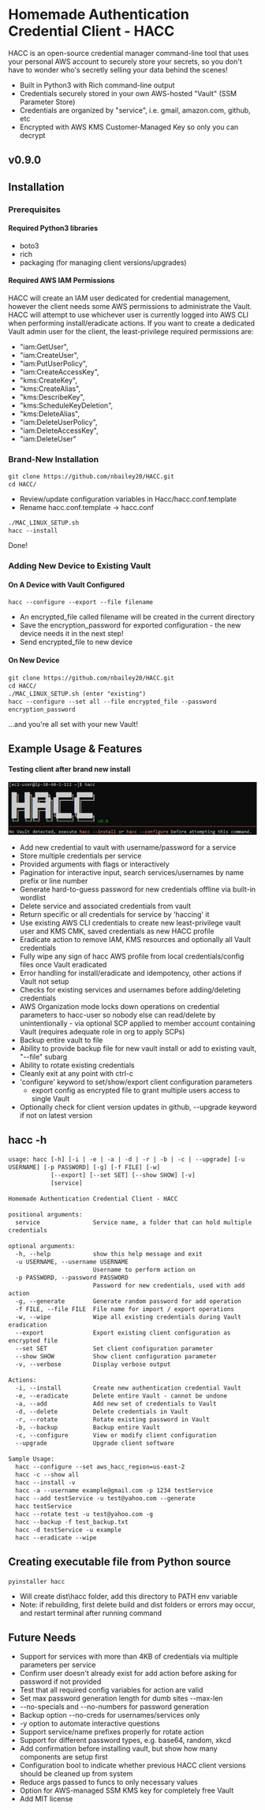 # Homemade Authentication Credential Client - HACC

HACC is an open-source credential manager command-line tool that uses your personal AWS account to securely store your secrets, so you don't have to wonder who's secretly selling your data behind the scenes!

* Built in Python3 with Rich command-line output
* Credentials securely stored in your own AWS-hosted "Vault" (SSM Parameter Store)
* Credentials are organized by "service", i.e. gmail, amazon.com, github, etc
* Encrypted with AWS KMS Customer-Managed Key so only you can decrypt

## v0.9.0

## Installation

### Prerequisites
#### Required Python3 libraries
* boto3
* rich
* packaging (for managing client versions/upgrades)

#### Required AWS IAM Permissions
HACC will create an IAM user dedicated for credential management, however the client needs some AWS permissions to administrate the Vault. HACC will attempt to use whichever user is currently logged into AWS CLI when performing install/eradicate actions. If you want to create a dedicated Vault admin user for the client, the least-privilege required permissions are:

* "iam:GetUser",
* "iam:CreateUser",
* "iam:PutUserPolicy",
* "iam:CreateAccessKey",
* "kms:CreateKey",
* "kms:CreateAlias",
* "kms:DescribeKey",
* "kms:ScheduleKeyDeletion",
* "kms:DeleteAlias",
* "iam:DeleteUserPolicy",
* "iam:DeleteAccessKey",
* "iam:DeleteUser"

### Brand-New Installation
```
git clone https://github.com/nbailey20/HACC.git
cd HACC/
```
* Review/update configuration variables in Hacc/hacc.conf.template
* Rename hacc.conf.template -> hacc.conf
```
./MAC_LINUX_SETUP.sh
hacc --install
```
Done!

### Adding New Device to Existing Vault

#### On A Device with Vault Configured
```
hacc --configure --export --file filename
```
* An encrypted_file called filename will be created in the current directory
* Save the encryption_password for exported configuration - the new device needs it in the next step!
* Send encrypted_file to new device

#### On New Device
```
git clone https://github.com/nbailey20/HACC.git
cd HACC/
./MAC_LINUX_SETUP.sh (enter "existing")
hacc --configure --set all --file encrypted_file --password encryption_password
```

...and you're all set with your new Vault!



## Example Usage & Features

#### Testing client after brand new install
![No Vault detected](/usage_pics/brand_new_install.jpg?raw=true)


* Add new credential to vault with username/password for a service
* Store multiple credentials per service
* Provided arguments with flags or interactively
* Pagination for interactive input, search services/usernames by name prefix or line number
* Generate hard-to-guess password for new credentials offline via built-in wordlist
* Delete service and associated credentials from vault
* Return specific or all credentials for service by 'haccing' it
* Use existing AWS CLI credentials to create new least-privilege vault user and KMS CMK, saved credentials as new HACC profile
* Eradicate action to remove IAM, KMS resources and optionally all Vault credentials
* Fully wipe any sign of hacc AWS profile from local credentials/config files once Vault eradicated
* Error handling for install/eradicate and idempotency, other actions if Vault not setup
* Checks for existing services and usernames before adding/deleting credentials
* AWS Organization mode locks down operations on credential parameters to hacc-user so nobody else can read/delete by unintentionally - via optional SCP applied to member account containing Vault (requires adequate role in org to apply SCPs)
* Backup entire vault to file
* Ability to provide backup file for new vault install or add to existing vault, "--file" subarg
* Ability to rotate existing credentials
* Cleanly exit at any point with ctrl-c
* 'configure' keyword to set/show/export client configuration parameters
    * export config as encrypted file to grant multiple users access to single Vault
* Optionally check for client version updates in github, --upgrade keyword if not on latest version


## hacc -h
```
usage: hacc [-h] [-i | -e | -a | -d | -r | -b | -c | --upgrade] [-u USERNAME] [-p PASSWORD] [-g] [-f FILE] [-w]
            [--export] [--set SET] [--show SHOW] [-v]
            [service]

Homemade Authentication Credential Client - HACC

positional arguments:
  service               Service name, a folder that can hold multiple credentials

optional arguments:
  -h, --help            show this help message and exit
  -u USERNAME, --username USERNAME
                        Username to perform action on
  -p PASSWORD, --password PASSWORD
                        Password for new credentials, used with add action
  -g, --generate        Generate random password for add operation
  -f FILE, --file FILE  File name for import / export operations
  -w, --wipe            Wipe all existing credentials during Vault eradication
  --export              Export existing client configuration as encrypted file
  --set SET             Set client configuration parameter
  --show SHOW           Show client configuration parameter
  -v, --verbose         Display verbose output

Actions:
  -i, --install         Create new authentication credential Vault
  -e, --eradicate       Delete entire Vault - cannot be undone
  -a, --add             Add new set of credentials to Vault
  -d, --delete          Delete credentials in Vault
  -r, --rotate          Rotate existing password in Vault
  -b, --backup          Backup entire Vault
  -c, --configure       View or modify client configuration
  --upgrade             Upgrade client software

Sample Usage:
  hacc --configure --set aws_hacc_region=us-east-2
  hacc -c --show all
  hacc --install -v
  hacc -a --username example@gmail.com -p 1234 testService
  hacc --add testService -u test@yahoo.com --generate
  hacc testService
  hacc --rotate test -u test@yahoo.com -g
  hacc --backup -f test_backup.txt
  hacc -d testService -u example
  hacc --eradicate --wipe
```

## Creating executable file from Python source
```pyinstaller hacc```
* Will create dist\hacc folder, add this directory to PATH env variable
* Note: if rebuilding, first delete build and dist folders or errors may occur, and restart terminal after running command

## Future Needs
* Support for services with more than 4KB of credentials via multiple parameters per service
* Confirm user doesn't already exist for add action before asking for password if not provided
* Test that all required config variables for action are valid
* Set max password generation length for dumb sites --max-len
* --no-specials and --no-numbers for password generation
* Backup option --no-creds for usernames/services only
* -y option to automate interactive questions
* Support service/name prefixes properly for rotate action
* Support for different password types, e.g. base64, random, xkcd
* Add confirmation before installing vault, but show how many components are setup first
* Configuration bool to indicate whether previous HACC client versions should be cleaned up from system
* Reduce args passed to funcs to only necessary values
* Option for AWS-managed SSM KMS key for completely free Vault
* Add MIT license